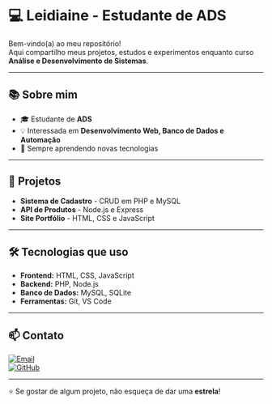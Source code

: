 # 💻 Leidiaine - Estudante de ADS

Bem-vindo(a) ao meu repositório!  
Aqui compartilho meus projetos, estudos e experimentos enquanto curso **Análise e Desenvolvimento de Sistemas**.

---

## 📚 Sobre mim
- 🎓 Estudante de **ADS**
- 💡 Interessada em **Desenvolvimento Web, Banco de Dados e Automação**
- 🚀 Sempre aprendendo novas tecnologias

---

## 📂 Projetos
- **Sistema de Cadastro** - CRUD em PHP e MySQL
- **API de Produtos** - Node.js e Express
- **Site Portfólio** - HTML, CSS e JavaScript

---

## 🛠 Tecnologias que uso
- **Frontend:** HTML, CSS, JavaScript
- **Backend:** PHP, Node.js
- **Banco de Dados:** MySQL, SQLite
- **Ferramentas:** Git, VS Code

---

## 📫 Contato
[![Email](https://img.shields.io/badge/Email-leidiaine%40exemplo.com-red)](mailto:leidiaine@exemplo.com)  
[![GitHub](https://img.shields.io/badge/GitHub-Leidiaine-black)](https://github.com/Leidiaine)

---
⭐ Se gostar de algum projeto, não esqueça de dar uma **estrela**!


 